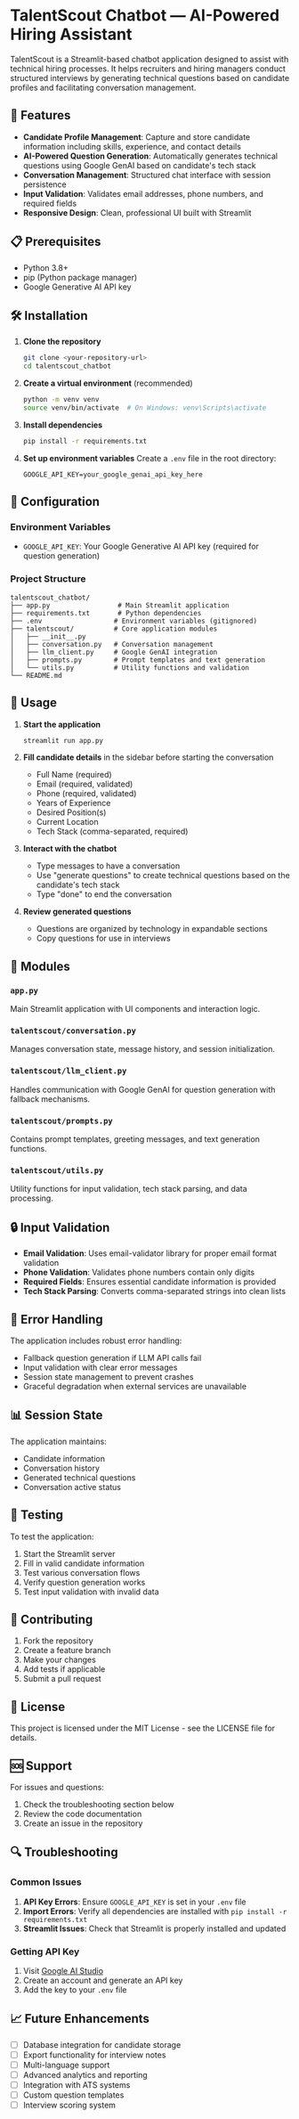 # TalentScout Chatbot — AI-Powered Hiring Assistant

TalentScout is a Streamlit-based chatbot application designed to assist with technical hiring processes. It helps recruiters and hiring managers conduct structured interviews by generating technical questions based on candidate profiles and facilitating conversation management.

## 🚀 Features

- **Candidate Profile Management**: Capture and store candidate information including skills, experience, and contact details
- **AI-Powered Question Generation**: Automatically generates technical questions using Google GenAI based on candidate's tech stack
- **Conversation Management**: Structured chat interface with session persistence
- **Input Validation**: Validates email addresses, phone numbers, and required fields
- **Responsive Design**: Clean, professional UI built with Streamlit

## 📋 Prerequisites

- Python 3.8+
- pip (Python package manager)
- Google Generative AI API key

## 🛠️ Installation

1. **Clone the repository**
   ```bash
   git clone <your-repository-url>
   cd talentscout_chatbot
   ```

2. **Create a virtual environment** (recommended)
   ```bash
   python -m venv venv
   source venv/bin/activate  # On Windows: venv\Scripts\activate
   ```

3. **Install dependencies**
   ```bash
   pip install -r requirements.txt
   ```

4. **Set up environment variables**
   Create a `.env` file in the root directory:
   ```env
   GOOGLE_API_KEY=your_google_genai_api_key_here
   ```

## 🔧 Configuration

### Environment Variables
- `GOOGLE_API_KEY`: Your Google Generative AI API key (required for question generation)

### Project Structure
```
talentscout_chatbot/
├── app.py                 # Main Streamlit application
├── requirements.txt       # Python dependencies
├── .env                  # Environment variables (gitignored)
├── talentscout/          # Core application modules
│   ├── __init__.py
│   ├── conversation.py   # Conversation management
│   ├── llm_client.py     # Google GenAI integration
│   ├── prompts.py        # Prompt templates and text generation
│   └── utils.py          # Utility functions and validation
└── README.md
```

## 🚀 Usage

1. **Start the application**
   ```bash
   streamlit run app.py
   ```

2. **Fill candidate details** in the sidebar before starting the conversation
   - Full Name (required)
   - Email (required, validated)
   - Phone (required, validated)
   - Years of Experience
   - Desired Position(s)
   - Current Location
   - Tech Stack (comma-separated, required)

3. **Interact with the chatbot**
   - Type messages to have a conversation
   - Use "generate questions" to create technical questions based on the candidate's tech stack
   - Type "done" to end the conversation

4. **Review generated questions**
   - Questions are organized by technology in expandable sections
   - Copy questions for use in interviews

## 🧩 Modules

### `app.py`
Main Streamlit application with UI components and interaction logic.

### `talentscout/conversation.py`
Manages conversation state, message history, and session initialization.

### `talentscout/llm_client.py`
Handles communication with Google GenAI for question generation with fallback mechanisms.

### `talentscout/prompts.py`
Contains prompt templates, greeting messages, and text generation functions.

### `talentscout/utils.py`
Utility functions for input validation, tech stack parsing, and data processing.

## 🔒 Input Validation

- **Email Validation**: Uses email-validator library for proper email format validation
- **Phone Validation**: Validates phone numbers contain only digits
- **Required Fields**: Ensures essential candidate information is provided
- **Tech Stack Parsing**: Converts comma-separated strings into clean lists

## 🚨 Error Handling

The application includes robust error handling:
- Fallback question generation if LLM API calls fail
- Input validation with clear error messages
- Session state management to prevent crashes
- Graceful degradation when external services are unavailable

## 📊 Session State

The application maintains:
- Candidate information
- Conversation history
- Generated technical questions
- Conversation active status

## 🧪 Testing

To test the application:
1. Start the Streamlit server
2. Fill in valid candidate information
3. Test various conversation flows
4. Verify question generation works
5. Test input validation with invalid data

## 🤝 Contributing

1. Fork the repository
2. Create a feature branch
3. Make your changes
4. Add tests if applicable
5. Submit a pull request

## 📝 License

This project is licensed under the MIT License - see the LICENSE file for details.

## 🆘 Support

For issues and questions:
1. Check the troubleshooting section below
2. Review the code documentation
3. Create an issue in the repository

## 🔍 Troubleshooting

### Common Issues

1. **API Key Errors**: Ensure `GOOGLE_API_KEY` is set in your `.env` file
2. **Import Errors**: Verify all dependencies are installed with `pip install -r requirements.txt`
3. **Streamlit Issues**: Check that Streamlit is properly installed and updated

### Getting API Key

1. Visit [Google AI Studio](https://makersuite.google.com/)
2. Create an account and generate an API key
3. Add the key to your `.env` file

## 📈 Future Enhancements

- [ ] Database integration for candidate storage
- [ ] Export functionality for interview notes
- [ ] Multi-language support
- [ ] Advanced analytics and reporting
- [ ] Integration with ATS systems
- [ ] Custom question templates
- [ ] Interview scoring system
